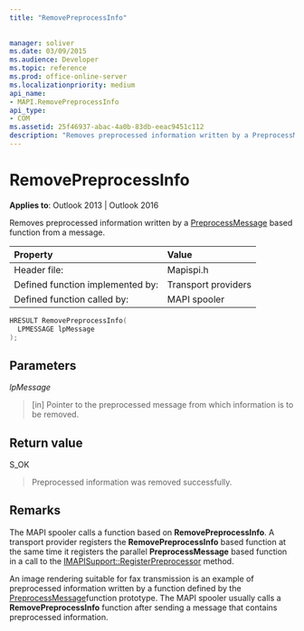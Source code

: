 ```yaml
---
title: "RemovePreprocessInfo"
 
 
manager: soliver
ms.date: 03/09/2015
ms.audience: Developer
ms.topic: reference
ms.prod: office-online-server
ms.localizationpriority: medium
api_name:
- MAPI.RemovePreprocessInfo
api_type:
- COM
ms.assetid: 25f46937-abac-4a0b-83db-eeac9451c112
description: "Removes preprocessed information written by a PreprocessMessage based function from a message for Outlook 2013 or Outlook 2016."
---
```


# RemovePreprocessInfo

  
  
**Applies to**: Outlook 2013 | Outlook 2016 
  
Removes preprocessed information written by a [PreprocessMessage](preprocessmessage.md) based function from a message. 
  
|Property |Value |
|:-----|:-----|
|Header file:  <br/> |Mapispi.h  <br/> |
|Defined function implemented by:  <br/> |Transport providers  <br/> |
|Defined function called by:  <br/> |MAPI spooler  <br/> |
   
```cpp
HRESULT RemovePreprocessInfo(
  LPMESSAGE lpMessage
);
```

## Parameters

 _lpMessage_
  
> [in] Pointer to the preprocessed message from which information is to be removed.
    
## Return value

S_OK
  
> Preprocessed information was removed successfully.
    
## Remarks

The MAPI spooler calls a function based on **RemovePreprocessInfo**. A transport provider registers the **RemovePreprocessInfo** based function at the same time it registers the parallel **PreprocessMessage** based function in a call to the [IMAPISupport::RegisterPreprocessor](imapisupport-registerpreprocessor.md) method. 
  
An image rendering suitable for fax transmission is an example of preprocessed information written by a function defined by the [PreprocessMessage](preprocessmessage.md)function prototype. The MAPI spooler usually calls a **RemovePreprocessInfo** function after sending a message that contains preprocessed information. 
  

